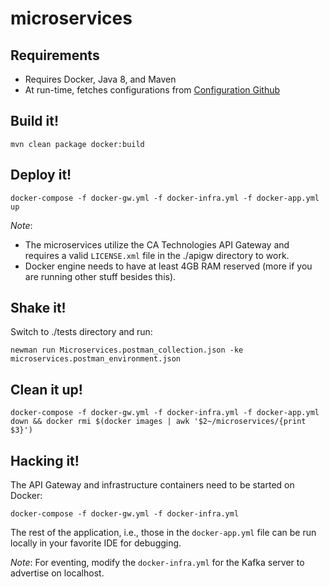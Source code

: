 # microservices
## Requirements
* Requires Docker, Java 8, and Maven
* At run-time, fetches configurations from [Configuration Github](https://github.com/liemng/microconfig)

## Build it!
`mvn clean package docker:build`

## Deploy it!
`docker-compose -f docker-gw.yml -f docker-infra.yml -f docker-app.yml up`

_Note_: 
* The microservices utilize the CA Technologies API Gateway and requires a valid `LICENSE.xml` file in the ./apigw directory to work.
* Docker engine needs to have at least 4GB RAM reserved (more if you are running other stuff besides this).

## Shake it!
Switch to ./tests directory and run:<p>
`newman run Microservices.postman_collection.json -ke microservices.postman_environment.json`

## Clean it up!
`docker-compose -f docker-gw.yml -f docker-infra.yml -f docker-app.yml down && docker rmi $(docker images | awk '$2~/microservices/{print $3}')`

## Hacking it!
The API Gateway and infrastructure containers need to be started on Docker:<p>
`docker-compose -f docker-gw.yml -f docker-infra.yml`<p>
The rest of the application, i.e., those in the `docker-app.yml` file can be run locally in your favorite IDE for debugging.<p>
_Note_: For eventing, modify the `docker-infra.yml` for the Kafka server to advertise on localhost.